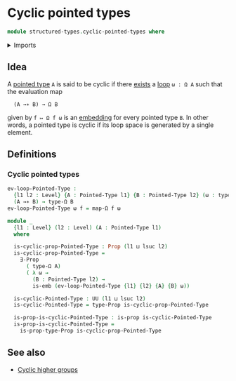 # Cyclic pointed types

```agda
module structured-types.cyclic-pointed-types where
```

<details><summary>Imports</summary>

```agda
open import foundation.embeddings
open import foundation.existential-quantification
open import foundation.propositions
open import foundation.universe-levels

open import structured-types.pointed-maps
open import structured-types.pointed-types

open import synthetic-homotopy-theory.functoriality-loop-spaces
open import synthetic-homotopy-theory.loop-spaces
```

</details>

## Idea

A [pointed type](structured-types.pointed-types.md) `A` is said to be cyclic if
there [exists](foundation.existential-quantification.md) a
[loop](synthetic-homotopy-theory.loop-spaces.md) `ω : Ω A` such that the
evaluation map

```text
  (A →∗ B) → Ω B
```

given by `f ↦ Ω f ω` is an [embedding](foundation.embeddings.md) for every
pointed type `B`. In other words, a pointed type is cyclic if its loop space is
generated by a single element.

## Definitions

### Cyclic pointed types

```agda
ev-loop-Pointed-Type :
  {l1 l2 : Level} {A : Pointed-Type l1} {B : Pointed-Type l2} (ω : type-Ω A) →
  (A →∗ B) → type-Ω B
ev-loop-Pointed-Type ω f = map-Ω f ω

module _
  {l1 : Level} (l2 : Level) (A : Pointed-Type l1)
  where

  is-cyclic-prop-Pointed-Type : Prop (l1 ⊔ lsuc l2)
  is-cyclic-prop-Pointed-Type =
    ∃-Prop
      ( type-Ω A)
      ( λ ω →
        (B : Pointed-Type l2) →
        is-emb (ev-loop-Pointed-Type {l1} {l2} {A} {B} ω))

  is-cyclic-Pointed-Type : UU (l1 ⊔ lsuc l2)
  is-cyclic-Pointed-Type = type-Prop is-cyclic-prop-Pointed-Type

  is-prop-is-cyclic-Pointed-Type : is-prop is-cyclic-Pointed-Type
  is-prop-is-cyclic-Pointed-Type =
    is-prop-type-Prop is-cyclic-prop-Pointed-Type
```

## See also

- [Cyclic higher groups](higher-group-theory.cyclic-higher-groups.md)
